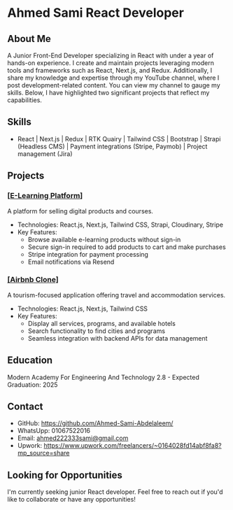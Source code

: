 # Ahmed Sami React Developer

## About Me

A Junior Front-End Developer specializing in React with under a year of hands-on experience. I create and maintain projects leveraging modern tools and frameworks such as React, Next.js, and Redux. Additionally, I share my knowledge and expertise through my YouTube channel, where I post development-related content. You can view my channel to gauge my skills. Below, I have highlighted two significant projects that reflect my capabilities.

## Skills

- React | Next.js | Redux | RTK Quairy | Tailwind CSS | Bootstrap | Strapi (Headless CMS) | Payment integrations (Stripe, Paymob) | Project management (Jira)

## Projects

### [[E-Learning Platform](https://github.com/Ahmed-Sami-Abdelaleem/E-commerce-FrontEnd)]

A platform for selling digital products and courses.
- Technologies: React.js, Next.js, Tailwind CSS, Strapi, Cloudinary, Stripe
- Key Features:
  - Browse available e-learning products without sign-in
  - Secure sign-in required to add products to cart and make purchases
  - Stripe integration for payment processing
  - Email notifications via Resend


### [[Airbnb Clone]](https://github.com/Ahmed-Sami-Abdelaleem/airbnb-clone)

A tourism-focused application offering travel and accommodation services.

- Technologies: React.js, Next.js, Tailwind CSS
- Key Features:
  - Display all services, programs, and available hotels
  - Search functionality to find cities and programs
  - Seamless integration with backend APIs for data management

## Education

Modern Academy For Engineering And Technology
2.8 - Expected Graduation: 2025

## Contact

- GitHub: https://github.com/Ahmed-Sami-Abdelaleem/
- WhatsUpp: 01067522016
- Email: ahmed222333sami@gmail.com
- Upwork: https://www.upwork.com/freelancers/~0164028fd14abf8fa8?mp_source=share

## Looking for Opportunities

I'm currently seeking junior React developer. Feel free to reach out if you'd like to collaborate or have any opportunities!

